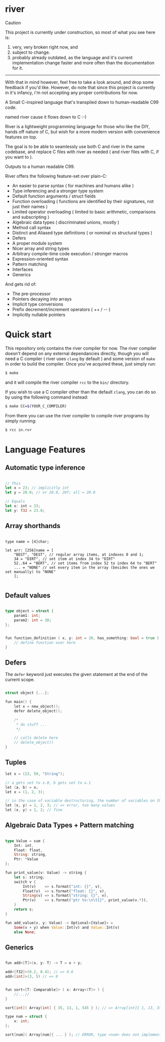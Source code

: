 # river
> [!CAUTION]
> This project is currently under construction, so most of what you see here is:
> 1. very, very broken right now, and
> 2. subject to change.
> 3. probably already outdated, as the language and it's current implementation change faster and more often than the documentation for it.
> ---
> With that in mind however, feel free to take a look around, and drop some feedback if you'd like. 
> However, do note that since this project is currently in it's infancy, i'm not accepting any proper contributions for now.

A Small C-inspired language that's transpiled down to human-readable C99 code.

named river cause it flows down to C :-)

River is a lightweight programming language for those who like the DIY, hands off nature of C, but wish for a more modern version with convenience features on top.

The goal is to be able to seamlessly use both C and river in the same codebase, and replace C files with river as needed ( and river files with C, if you want to ).

Outputs to a human readable C99.

River offers the following feature-set over plain-C:
- An easier to parse syntax ( for machines and humans alike )
- Type inferencing and a stronger type system
- Default function arguments / struct fields
- Function overloading ( functions are identified by their signatures, not just their names )
- Limited operator overloading ( limited to basic arithmetic, comparisons and subscripting )
- Algebraic data types ( discriminated unions, mostly )
- Method call syntax
- Distinct and Aliased type definitions ( or nominal vs structural types )
- Defers
- A proper module system
- Nicer array and string types
- Arbitrary compile-time code execution / stronger macros
- Expression-oriented syntax
- Pattern matching
- Interfaces
- Generics

And gets rid of:
- The pre-processor
- Pointers decaying into arrays
- Implicit type conversions
- Prefix decrement/increment operators ( ++ / -- )
- Implicitly nullable pointers

# Quick start
This repository only contains the river compiler for now.
The river compiler doesn't depend on any external dependancies directly, though you will need
a C compiler ( river uses `clang` by default ) and some version of `make` in order to build the compiler. Once you've acquired these,
just simply run:
```sh
$ make
```
and it will compile the river compiler `rcc` to the `bin/` directory.

If you wish to use a C compiler other than the default `clang`, you can do so by using the following command instead:
```sh
$ make CC=$(YOUR_C_COMPILER)
```

From there you can use the river compiler to compile river programs by simply running:
```sh
$ rcc in.rvr
```

# Language Features

## Automatic type inference

```rs 

// This
let x = 23; // implicitly int
let y = 20.0; // or 20.0, 20f; all = 20.0

// Equals
let x: int = 23;
let y: f32 = 23.0;

```

## Array shorthands
```

type name = [4]char;

let arr: [256]name = [
    "BEST", "DEST", // regular array items, at indexes 0 and 1;
    34 = "DIRT", // set item at index 34 to "DIRT"
    52..64 = "BERT", // set items from index 52 to index 64 to "BERT"
    ... = "NONE" // set every item in the array (besides the ones we set manually) to "NONE"
    ];
    
```

## Default values

```go 

type object = struct {
    param1: int;
    param2: int = 30;
};


fun function_definition ( x, y: int = 20, has_something: bool = true ) {
    // define function over here
}
```

## Defers
The `defer` keyword just executes the given statement at the end of the current scope.

```c 

struct object {...};

fun main() {
    let x = new_object();
    defer delete_object();

    /*
     * do stuff ...
     */

    // calls delete here
    // delete_object()
}

```

## Tuples

```c rvr
let x = (23, 59, "String");

// a gets set to x.0, b gets set to x.1
let (a, b) = x;
let x = (1, 2, 3);

// in the case of variable destructuring, the number of variables on the lhs must match those on the rhs:
let (x, y) = 1, 2, 3; // => error, too many values
let (x, y) = 1, 2; // fine
```

## Algebraic Data Types + Pattern matching

```rs

type Value = sum {
    Int: int,
    Float: float,
    String: string,
    Ptr: *Value  
};

fun print_value(v: Value) -> string {
    let s: string;
    switch v {
        Int(v)    => s.format("int: {}", v),
        Float(v)  => s.format("float: {}", v),
        String(v) => s.format("string: {}", v),
        Ptr(v)    => s.format("ptr to:\n\t{}", print_value(v.*)),
    }
    return s;
}

fun add_value(v, y: Value) -> Optional<[Value]> =
    Some(v + y) when Value::Int(v) and Value::Int(v)
    else None;
```

## Generics

```c

fun add<[T]>(x, y: T) -> T = x + y;

add<[f32]>(0.2, 0.4); // => 0.6
add<[int]>(3, 5) // => 8


fun sort<[T: Comparable]> ( x: Array<(T)> ) {
    //...//
}

sort[int]( Array[int] { 35, 13, 1, 545 } ); // => Array[int]{ 1, 13, 35, 545 }

type num = struct {
    x: int;
};

sort[num]( Array[num]{ ... } ); // ERROR, type <num> does not implement interface Comparable

    
```
